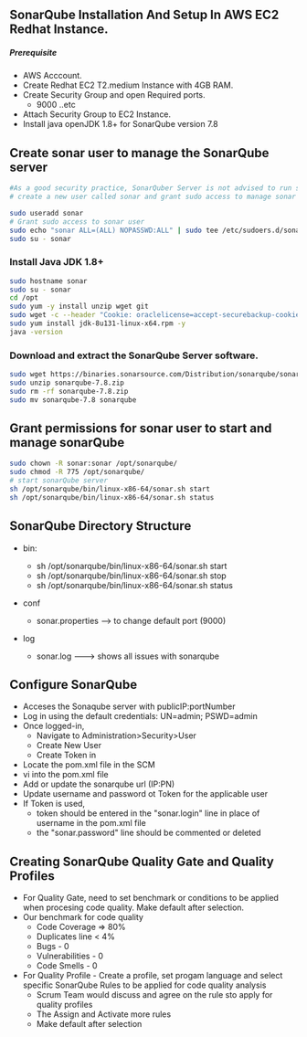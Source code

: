 ## SonarQube Installation And Setup In AWS EC2 Redhat Instance.
##### Prerequisite
+ AWS Acccount.
+ Create Redhat EC2 T2.medium Instance with 4GB RAM.
+ Create Security Group and open Required ports.
   + 9000 ..etc
+ Attach Security Group to EC2 Instance.
+ Install java openJDK 1.8+ for SonarQube version 7.8

## Create sonar user to manage the SonarQube server
```sh
#As a good security practice, SonarQuber Server is not advised to run sonar service as a root user, 
# create a new user called sonar and grant sudo access to manage sonar services as follows

sudo useradd sonar
# Grant sudo access to sonar user
sudo echo "sonar ALL=(ALL) NOPASSWD:ALL" | sudo tee /etc/sudoers.d/sonar
sudo su - sonar
```

### Install Java JDK 1.8+

``` sh
sudo hostname sonar
sudo su - sonar
cd /opt
sudo yum -y install unzip wget git
sudo wget -c --header "Cookie: oraclelicense=accept-securebackup-cookie" http://download.oracle.com/otn-pub/java/jdk/8u131-b11/d54c1d3a095b4ff2b6607d096fa80163/jdk-8u131-linux-x64.rpm
sudo yum install jdk-8u131-linux-x64.rpm -y
java -version
```
### Download and extract the SonarQube Server software.
```sh
sudo wget https://binaries.sonarsource.com/Distribution/sonarqube/sonarqube-7.8.zip
sudo unzip sonarqube-7.8.zip
sudo rm -rf sonarqube-7.8.zip
sudo mv sonarqube-7.8 sonarqube
```

## Grant permissions for sonar user to start and manage sonarQube
```sh
sudo chown -R sonar:sonar /opt/sonarqube/
sudo chmod -R 775 /opt/sonarqube/
# start sonarQube server
sh /opt/sonarqube/bin/linux-x86-64/sonar.sh start 
sh /opt/sonarqube/bin/linux-x86-64/sonar.sh status
```


## SonarQube Directory Structure

+ bin:
  + sh /opt/sonarqube/bin/linux-x86-64/sonar.sh start 
  + sh /opt/sonarqube/bin/linux-x86-64/sonar.sh stop
  + sh /opt/sonarqube/bin/linux-x86-64/sonar.sh status

+ conf
  + sonar.properties --> to change default port (9000)

+ log
  + sonar.log ---> shows all issues with sonarqube


## Configure SonarQube 
+ Acceses the Sonaqube server with publicIP:portNumber
+ Log in using the default credentials: UN=admin; PSWD=admin
+ Once logged-in, 
  + Navigate to Administration>Security>User
  + Create New User
  + Create Token in
+ Locate the pom.xml file in the SCM
+ vi into the pom.xml file
+ Add or update the sonarqube url (IP:PN)
+ Update username and password ot Token for the applicable user
+ If Token is used, 
  + token should be entered in the "sonar.login" line in place of username in the pom.xml file
  + the "sonar.password" line should be commented or deleted


## Creating SonarQube Quality Gate and Quality Profiles
+ For Quality Gate, need to set benchmark or conditions to be applied when procesing code quality. Make default after selection.
+ Our benchmark for code quality
  + Code Coverage => 80%
  + Duplicates line < 4%
  + Bugs - 0
  + Vulnerabilities - 0
  + Code Smells  - 0
+ For Quality Profile - Create a profile, set progam language and select specific SonarQube Rules to be applied for code quality analysis 
  + Scrum Team would discuss and agree on the rule sto apply for quality profiles
  + The Assign and Activate more rules 
  + Make default after selection
